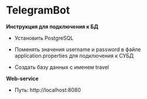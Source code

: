 # TelegramBot

**Инструкция для подключения к БД** 

* Установить PostgreSQL

* Поменять значения username и password в файле application.properties для подключения к СУБД

* Создать базу данных с именем travel

**Web-service** 

* Путь: http://localhost:8080

